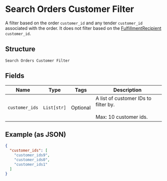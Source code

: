 
# Search Orders Customer Filter

A filter based on the order `customer_id` and any tender `customer_id`
associated with the order. It does not filter based on the
[FulfillmentRecipient](../../doc/models/fulfillment-recipient.md) `customer_id`.

## Structure

`Search Orders Customer Filter`

## Fields

| Name | Type | Tags | Description |
|  --- | --- | --- | --- |
| `customer_ids` | `List[str]` | Optional | A list of customer IDs to filter by.<br><br>Max: 10 customer ids. |

## Example (as JSON)

```json
{
  "customer_ids": [
    "customer_ids9",
    "customer_ids0",
    "customer_ids1"
  ]
}
```

